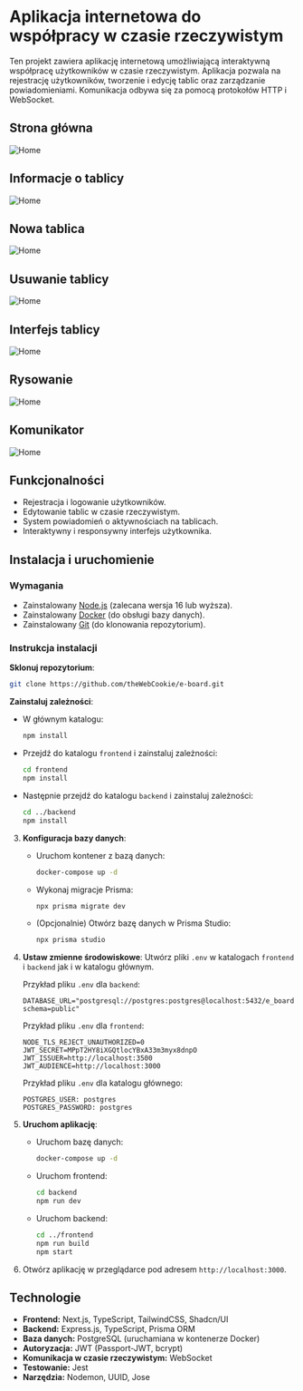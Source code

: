 # Aplikacja internetowa do współpracy w czasie rzeczywistym

Ten projekt zawiera aplikację internetową umożliwiającą interaktywną współpracę użytkowników w czasie rzeczywistym. Aplikacja pozwala na rejestrację użytkowników, tworzenie i edycję tablic oraz zarządzanie powiadomieniami. Komunikacja odbywa się za pomocą protokołów HTTP i WebSocket.

## Strona główna

![Home](./images/home.png)

## Informacje o tablicy

![Home](./images/info.png)

## Nowa tablica

![Home](./images/newBoard.png)

## Usuwanie tablicy

![Home](./images/delete.png)

## Interfejs tablicy

![Home](./images/board.png)

## Rysowanie

![Home](./images/drawing.gif)

## Komunikator

![Home](./images/chat.gif)

## Funkcjonalności

- Rejestracja i logowanie użytkowników.
- Edytowanie tablic w czasie rzeczywistym.
- System powiadomień o aktywnościach na tablicach.
- Interaktywny i responsywny interfejs użytkownika.

## Instalacja i uruchomienie

### Wymagania

- Zainstalowany [Node.js](https://nodejs.org/) (zalecana wersja 16 lub wyższa).
- Zainstalowany [Docker](https://www.docker.com/) (do obsługi bazy danych).
- Zainstalowany [Git](https://git-scm.com/) (do klonowania repozytorium).

### Instrukcja instalacji

**Sklonuj repozytorium**:

```bash
git clone https://github.com/theWebCookie/e-board.git
```

**Zainstaluj zależności**:

- W głównym katalogu:

  ```bash
  npm install
  ```

- Przejdź do katalogu `frontend` i zainstaluj zależności:
  ```bash
  cd frontend
  npm install
  ```
- Następnie przejdź do katalogu `backend` i zainstaluj zależności:
  ```bash
  cd ../backend
  npm install
  ```

3. **Konfiguracja bazy danych**:

   - Uruchom kontener z bazą danych:
     ```bash
     docker-compose up -d
     ```
   - Wykonaj migracje Prisma:
     ```bash
     npx prisma migrate dev
     ```
   - (Opcjonalnie) Otwórz bazę danych w Prisma Studio:
     ```bash
     npx prisma studio
     ```

4. **Ustaw zmienne środowiskowe**:
   Utwórz pliki `.env` w katalogach `frontend` i `backend` jak i w katalogu głównym.

   Przykład pliku `.env` dla `backend`:

   ```
   DATABASE_URL="postgresql://postgres:postgres@localhost:5432/e_board?schema=public"
   ```

   Przykład pliku `.env` dla `frontend`:

   ```
   NODE_TLS_REJECT_UNAUTHORIZED=0
   JWT_SECRET=MPpT2HY8iXGQtlocYBxA33m3myx8dnpO
   JWT_ISSUER=http://localhost:3500
   JWT_AUDIENCE=http://localhost:3000
   ```

   Przykład pliku `.env` dla katalogu głównego:

   ```
   POSTGRES_USER: postgres
   POSTGRES_PASSWORD: postgres
   ```

5. **Uruchom aplikację**:

   - Uruchom bazę danych:
     ```bash
     docker-compose up -d
     ```
   - Uruchom frontend:
     ```bash
     cd backend
     npm run dev
     ```
   - Uruchom backend:
     ```bash
     cd ../frontend
     npm run build
     npm start
     ```

6. Otwórz aplikację w przeglądarce pod adresem `http://localhost:3000`.

## Technologie

- **Frontend:** Next.js, TypeScript, TailwindCSS, Shadcn/UI
- **Backend:** Express.js, TypeScript, Prisma ORM
- **Baza danych:** PostgreSQL (uruchamiana w kontenerze Docker)
- **Autoryzacja:** JWT (Passport-JWT, bcrypt)
- **Komunikacja w czasie rzeczywistym:** WebSocket
- **Testowanie:** Jest
- **Narzędzia:** Nodemon, UUID, Jose
